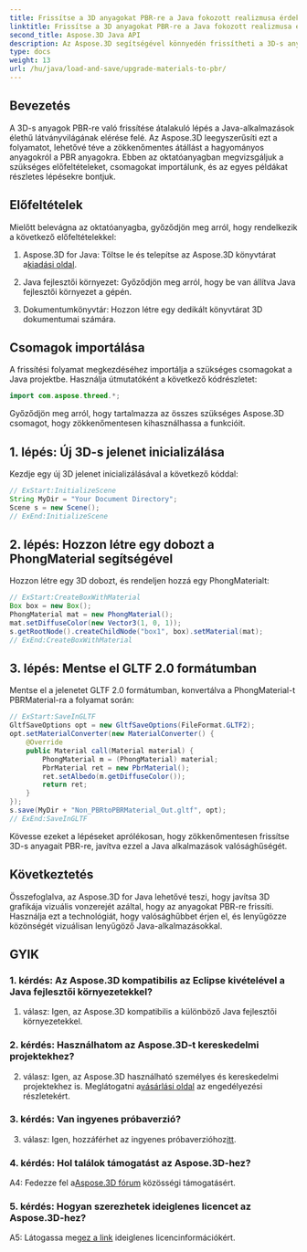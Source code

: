 ```yaml
---
title: Frissítse a 3D anyagokat PBR-re a Java fokozott realizmusa érdekében az Aspose.3D segítségével
linktitle: Frissítse a 3D anyagokat PBR-re a Java fokozott realizmusa érdekében az Aspose.3D segítségével
second_title: Aspose.3D Java API
description: Az Aspose.3D segítségével könnyedén frissítheti a 3D-s anyagokat PBR-re Java nyelven. Érjen el fokozott realizmust a lenyűgöző látvány érdekében.
type: docs
weight: 13
url: /hu/java/load-and-save/upgrade-materials-to-pbr/
---
```

## Bevezetés

A 3D-s anyagok PBR-re való frissítése átalakuló lépés a Java-alkalmazások élethű látványvilágának elérése felé. Az Aspose.3D leegyszerűsíti ezt a folyamatot, lehetővé téve a zökkenőmentes átállást a hagyományos anyagokról a PBR anyagokra. Ebben az oktatóanyagban megvizsgáljuk a szükséges előfeltételeket, csomagokat importálunk, és az egyes példákat részletes lépésekre bontjuk.

## Előfeltételek

Mielőtt belevágna az oktatóanyagba, győződjön meg arról, hogy rendelkezik a következő előfeltételekkel:

1.  Aspose.3D for Java: Töltse le és telepítse az Aspose.3D könyvtárat a[kiadási oldal](https://releases.aspose.com/3d/java/).

2. Java fejlesztői környezet: Győződjön meg arról, hogy be van állítva Java fejlesztői környezet a gépén.

3. Dokumentumkönyvtár: Hozzon létre egy dedikált könyvtárat 3D dokumentumai számára.

## Csomagok importálása

A frissítési folyamat megkezdéséhez importálja a szükséges csomagokat a Java projektbe. Használja útmutatóként a következő kódrészletet:

```java
import com.aspose.threed.*;
```

Győződjön meg arról, hogy tartalmazza az összes szükséges Aspose.3D csomagot, hogy zökkenőmentesen kihasználhassa a funkcióit.

## 1. lépés: Új 3D-s jelenet inicializálása

Kezdje egy új 3D jelenet inicializálásával a következő kóddal:

```java
// ExStart:InitializeScene
String MyDir = "Your Document Directory";
Scene s = new Scene();
// ExEnd:InitializeScene
```

## 2. lépés: Hozzon létre egy dobozt a PhongMaterial segítségével

Hozzon létre egy 3D dobozt, és rendeljen hozzá egy PhongMaterialt:

```java
// ExStart:CreateBoxWithMaterial
Box box = new Box();
PhongMaterial mat = new PhongMaterial();
mat.setDiffuseColor(new Vector3(1, 0, 1));
s.getRootNode().createChildNode("box1", box).setMaterial(mat);
// ExEnd:CreateBoxWithMaterial
```

## 3. lépés: Mentse el GLTF 2.0 formátumban

Mentse el a jelenetet GLTF 2.0 formátumban, konvertálva a PhongMaterial-t PBRMaterial-ra a folyamat során:

```java
// ExStart:SaveInGLTF
GltfSaveOptions opt = new GltfSaveOptions(FileFormat.GLTF2);
opt.setMaterialConverter(new MaterialConverter() {
    @Override
    public Material call(Material material) {
        PhongMaterial m = (PhongMaterial) material;
        PbrMaterial ret = new PbrMaterial();
        ret.setAlbedo(m.getDiffuseColor());
        return ret;
    }
});
s.save(MyDir + "Non_PBRtoPBRMaterial_Out.gltf", opt);
// ExEnd:SaveInGLTF
```

Kövesse ezeket a lépéseket aprólékosan, hogy zökkenőmentesen frissítse 3D-s anyagait PBR-re, javítva ezzel a Java alkalmazások valósághűségét.

## Következtetés

Összefoglalva, az Aspose.3D for Java lehetővé teszi, hogy javítsa 3D grafikája vizuális vonzerejét azáltal, hogy az anyagokat PBR-re frissíti. Használja ezt a technológiát, hogy valósághűbbet érjen el, és lenyűgözze közönségét vizuálisan lenyűgöző Java-alkalmazásokkal.

## GYIK

### 1. kérdés: Az Aspose.3D kompatibilis az Eclipse kivételével a Java fejlesztői környezetekkel?

1. válasz: Igen, az Aspose.3D kompatibilis a különböző Java fejlesztői környezetekkel.

### 2. kérdés: Használhatom az Aspose.3D-t kereskedelmi projektekhez?

 2. válasz: Igen, az Aspose.3D használható személyes és kereskedelmi projektekhez is. Meglátogatni a[vásárlási oldal](https://purchase.aspose.com/buy) az engedélyezési részletekért.

### 3. kérdés: Van ingyenes próbaverzió?

3. válasz: Igen, hozzáférhet az ingyenes próbaverzióhoz[itt](https://releases.aspose.com/).

### 4. kérdés: Hol találok támogatást az Aspose.3D-hez?

 A4: Fedezze fel a[Aspose.3D fórum](https://forum.aspose.com/c/3d/18) közösségi támogatásért.

### 5. kérdés: Hogyan szerezhetek ideiglenes licencet az Aspose.3D-hez?

 A5: Látogassa meg[ez a link](https://purchase.aspose.com/temporary-license/) ideiglenes licencinformációkért.